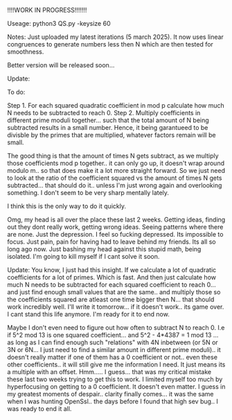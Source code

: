 !!!!WORK IN PROGRESS!!!!!!!

Useage: python3 QS.py -keysize 60

Notes: Just uploaded my latest iterations (5 march 2025). It now uses linear congruences to generate numbers less then N which are then tested for smoothness.

Better version will be released soon...

Update:

To do:

Step 1. For each squared quadratic coefficient in mod p calculate how much N needs to be subtracted to reach 0. 
Step 2. Multiply coefficients in different prime moduli together... such that the total amount of N being subtracted results in a small number. Hence, it being garantueed to be divisble by the primes that are multiplied, whatever factors remain will be small. 

The good thing is that the amount of times N gets subtract, as we multiply those coefficients mod p together.. it can only go up, it doesn't wrap around modulo m.. so that does make it a lot more straight forward. So we just need to look at the ratio of the coefficient squared vs the amount of times N gets subtracted... that should do it.. unless I'm just wrong again and overlooking something. I don't seem to be very sharp mentally lately.

I think this is the only way to do it quickly. 

Omg, my head is all over the place these last 2 weeks. Getting ideas, finding out they dont really work, getting wrong ideas. Seeing patterns where there are none. Just the depression. I feel so fucking depressed. Its impossible to focus. Just pain, pain for having had to leave behind my friends. Its all so long ago now. Just bashing my head against this stupid math, being isolated. I'm going to kill myself if I cant solve it soon.

Update: You know, I just had this insight. If we calculate a lot of quadratic coefficients for a lot of primes. Which is fast. And then just calculate how much N needs to be subtracted for each squared coefficient to reach 0... and just find enough small values that are the same.. and multiply those so the coefficients squared are atleast one time bigger then N... that should work incredibly well. 
I'll write it tomorrow... if it doesn't work.. its game over. I cant stand this life anymore. I'm ready for it to end now.

Maybe I don't even need to figure out how often to subtract N to reach 0. 
I.e if 5^2 mod 13 is one squared coefficient... and 5^2 - 4*4387 = 1 mod 13 ... as long as I can find enough such "relations" with 4N inbetween (or 5N or 3N or 6N... I just need to find a similar amount in different prime moduli).. it doesn't really matter if one of them has a 0 coefficient or not..  even these other coefficients.. it will still give me the information I need. It just means its a multiple with an offset. Hmm..... I guess... that was my critical mistake these last two weeks trying to get this to work. I limited myself too much by hyperfocusing on getting to a 0 coefficient. It doesn't even matter. 
I guess in my greatest moments of despair.. clarity finally comes... it was the same when I was hunting OpenSsl.. the days before I found that high sev bug.. I was ready to end it all.
